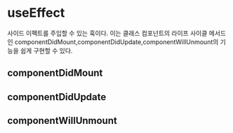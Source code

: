 # useEffect

사이드 이펙트를 주입할 수 있는 훅이다.
이는 클래스 컴포넌트의 라이프 사이클 메서드인 componentDidMount,componentDidUpdate,componentWillUnmount의 기능을 쉽게 구현할 수 있다.

## componentDidMount

## componentDidUpdate

## componentWillUnmount
